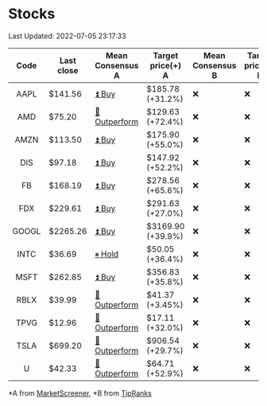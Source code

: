 # Stocks
Last Updated: 2022-07-05 23:17:33

|Code|Last close|Mean Consensus A|Target price(+) A|Mean Consensus B|Target price(+) B|
|:--:|-|-|-|-|-|
|AAPL|$141.56|[⏫ Buy](https://m.marketscreener.com/quote/stock/-4849/)|$185.78 (+31.2%)|❌|❌|
|AMD|$75.20|[🔼 Outperform](https://m.marketscreener.com/quote/stock/-19475876/)|$129.63 (+72.4%)|❌|❌|
|AMZN|$113.50|[⏫ Buy](https://m.marketscreener.com/quote/stock/-12864605/)|$175.90 (+55.0%)|❌|❌|
|DIS|$97.18|[⏫ Buy](https://m.marketscreener.com/quote/stock/-4842/)|$147.92 (+52.2%)|❌|❌|
|FB|$168.19|[⏫ Buy](https://m.marketscreener.com/quote/stock/-10547141/)|$278.56 (+65.6%)|❌|❌|
|FDX|$229.61|[⏫ Buy](https://m.marketscreener.com/quote/stock/-12585/)|$291.63 (+27.0%)|❌|❌|
|GOOGL|$2265.26|[⏫ Buy](https://m.marketscreener.com/quote/stock/-24203373/)|$3169.90 (+39.9%)|❌|❌|
|INTC|$36.69|[⏸ Hold](https://m.marketscreener.com/quote/stock/-4829/)|$50.05 (+36.4%)|❌|❌|
|MSFT|$262.85|[⏫ Buy](https://m.marketscreener.com/quote/stock/-4835/)|$356.83 (+35.8%)|❌|❌|
|RBLX|$39.99|[🔼 Outperform](https://m.marketscreener.com/quote/stock/-117793644/)|$41.37 (+3.45%)|❌|❌|
|TPVG|$12.96|[🔼 Outperform](https://m.marketscreener.com/quote/stock/-15933327/)|$17.11 (+32.0%)|❌|❌|
|TSLA|$699.20|[🔼 Outperform](https://m.marketscreener.com/quote/stock/-6344549/)|$906.54 (+29.7%)|❌|❌|
|U|$42.33|[🔼 Outperform](https://m.marketscreener.com/quote/stock/-112492634/)|$64.71 (+52.9%)|❌|❌|


*A from [MarketScreener](https://www.marketscreener.com), *B from [TipRanks](https://www.tipranks.com)
